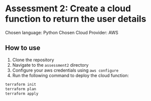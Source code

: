 # Assessment 2: Create a cloud function to return the user details

Chosen language: Python
Chosen Cloud Provider: AWS

## How to use
1. Clone the repository
2. Navigate to the `assessment2` directory
3. Configure your aws credentials using `aws configure`
4. Run the following command to deploy the cloud function:
```bash
terraform init
terraform plan
terraform apply
```

